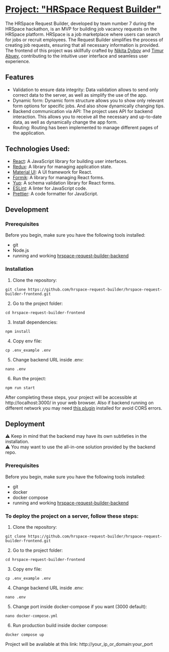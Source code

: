 # [Project: "HRSpace Request Builder"](http://185.221.162.231:81)

The HRSpace Request Builder, developed by team number 7 during the HRSpace hackathon, is an MVP for building job vacancy requests on the HRSpace platform. HRSpace is a job marketplace where users can search for jobs or recruit employees. The Request Builder simplifies the process of creating job requests, ensuring that all necessary information is provided. The frontend of this project was skillfully crafted by [Nikita Dybov](https://github.com/LedyBacer) and [Timur Abuev](https://github.com/TimAbuev), contributing to the intuitive user interface and seamless user experience.
## Features

- Validation to ensure data integrity: Data validation allows to send only correct data to the server, as well as simplify the use of the app.
- Dynamic form: Dynamic form structure allows you to show only relevant form options for specific jobs. And also show dynamically changing tips.
- Backend communication via API: The project uses API for backend interaction. This allows you to receive all the necessary and up-to-date data, as well as dynamically change the app form.
- Routing: Routing has been implemented to manage different pages of the application. 

## Technologies Used:

- [React](https://react.dev/): A JavaScript library for building user interfaces.
- [Redux](https://redux.js.org/): A library for managing application state.
- [Material UI](https://mui.com/material-ui/): A UI framework for React.
- [Formik](https://formik.org/): A library for managing React forms.
- [Yup](https://github.com/jquense/yup): A schema validation library for React forms.
- [ESLint](https://eslint.org/): A linter for JavaScript code.
- [Prettier](https://prettier.io/): A code formatter for JavaScript.

## Development

### Prerequisites

Before you begin, make sure you have the following tools installed:

- git
- Node.js
- running and working [hrspace-request-builder-backend](https://github.com/hrspace-request-builder/hrspace-request-builder-backend)

### Installation

1. Clone the repository:
```
git clone https://github.com/hrspace-request-builder/hrspace-request-builder-frontend.git
```
2. Go to the project folder:
```
cd hrspace-request-builder-frontend
```
3. Install dependencies:
```
npm install
```
4. Copy env file:
```
cp .env_example .env
```
5. Change backend URL inside .env:
```
nano .env
```
6. Run the project:
```
npm run start
```

After completing these steps, your project will be accessible at http://localhost:3000/ in your web browser. Also if backend running on different network you may need [this plugin](https://chromewebstore.google.com/detail/allow-cors-access-control/lhobafahddgcelffkeicbaginigeejlf) installed for avoid CORS errors.

## Deployment

⚠️ Keep in mind that the backend may have its own subtleties in the installation.<br />
⚠️ You may want to use the all-in-one solution provided by the backend repo.

### Prerequisites

Before you begin, make sure you have the following tools installed:

- git
- docker
- docker compose
- running and working [hrspace-request-builder-backend](https://github.com/hrspace-request-builder/hrspace-request-builder-backend)

### To deploy the project on a server, follow these steps:

1. Clone the repository:
```
git clone https://github.com/hrspace-request-builder/hrspace-request-builder-frontend.git
```
2. Go to the project folder:
```
cd hrspace-request-builder-frontend
```
3. Copy env file:
```
cp .env_example .env
```
4. Change backend URL inside .env:
```
nano .env
```
5. Change port inside docker-compose if you want (3000 default):
```
nano docker-compose.yml
```
6. Run production build inside docker compose:
```
docker compose up
```
Project will be available at this link: http://your_ip_or_domain:your_port
